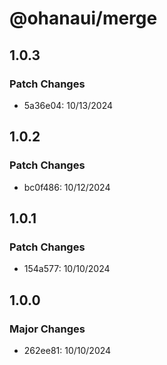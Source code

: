 # @ohanaui/merge

## 1.0.3

### Patch Changes

- 5a36e04: 10/13/2024

## 1.0.2

### Patch Changes

- bc0f486: 10/12/2024

## 1.0.1

### Patch Changes

- 154a577: 10/10/2024

## 1.0.0

### Major Changes

- 262ee81: 10/10/2024
